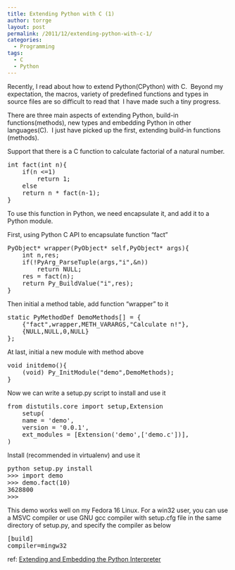 ```yaml
---
title: Extending Python with C (1)
author: torrge
layout: post
permalink: /2011/12/extending-python-with-c-1/
categories:
  - Programming
tags:
  - C
  - Python
---
```

Recently, I read about how to extend Python(CPython) with C.  Beyond my expectation, the macros, variety of predefined functions and types in source files are so difficult to read that  I have made such a tiny progress.

There are three main aspects of extending Python, build-in functions(methods), new types and embedding Python in other languages(C).  I just have picked up the first, extending build-in functions (methods).

Support that there is a C function to calculate factorial of a natural number.

<pre class="brush:applescript">int fact(int n){
    if(n &lt;=1)
        return 1;
    else
    return n * fact(n-1);
}</pre>

To use this function in Python, we need encapsulate it, and add it to a Python module.

First, using Python C API to encapsulate function &#8220;fact&#8221;

<pre class="brush:cpp">PyObject* wrapper(PyObject* self,PyObject* args){
    int n,res;
    if(!PyArg_ParseTuple(args,"i",&n))
        return NULL;
    res = fact(n);
    return Py_BuildValue("i",res);
}</pre>

Then initial a method table, add function &#8220;wrapper&#8221; to it

<pre class="brush:applescript">static PyMethodDef DemoMethods[] = {
    {"fact",wrapper,METH_VARARGS,"Calculate n!"},
    {NULL,NULL,0,NULL}
};</pre>

At last, initial a new module with method above

<pre class="brush:cpp">void initdemo(){
    (void) Py_InitModule("demo",DemoMethods);
}</pre>

Now we can write a setup.py script to install and use it

<pre class="brush:py">from distutils.core import setup,Extension
    setup(
    name = 'demo',
    version = '0.0.1',
    ext_modules = [Extension('demo',['demo.c'])],
)</pre>

Install (recommended in virtualenv) and use it

<pre class="brush:shell">python setup.py install
&gt;&gt;&gt; import demo
&gt;&gt;&gt; demo.fact(10)
3628800
&gt;&gt;&gt;</pre>

This demo works well on my Fedora 16 Linux. For a win32 user, you can use a MSVC compiler or use GNU gcc compiler with setup.cfg file in the same directory of setup.py, and specify the compiler as below

<pre class="brush:shell">[build]
compiler=mingw32</pre>

ref: <a href="http://docs.python.org/extending/index.html" target="_blank">Extending and Embedding the Python Interpreter</a>